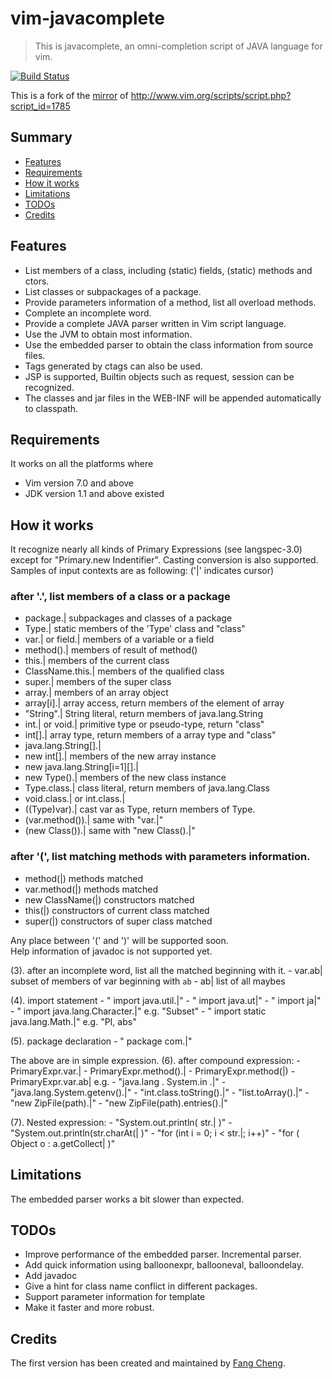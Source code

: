 # vim-javacomplete
> This is javacomplete, an omni-completion script of JAVA language for vim.

[![Build Status](https://travis-ci.com/sixro/javacomplete.svg?branch=master)](https://travis-ci.com/sixro/javacomplete)

This is a fork of the [mirror](https://github.com/vim-scripts/javacomplete) of http://www.vim.org/scripts/script.php?script_id=1785


## Summary

  * [Features](#features)
  * [Requirements](#requirements)
  * [How it works](#how-it-works)
  * [Limitations](#limits)
  * [TODOs](#todos)
  * [Credits](#credits)


## <a name="features"></a>Features

  * List members of a class, including (static) fields, (static) methods and ctors.
  * List classes or subpackages of a package.
  * Provide parameters information of a method, list all overload methods.
  * Complete an incomplete word.
  * Provide a complete JAVA parser written in Vim script language.
  * Use the JVM to obtain most information.
  * Use the embedded parser to obtain the class information from source files.
  * Tags generated by ctags can also be used.
  * JSP is supported, Builtin objects such as request, session can be recognized.
  * The classes and jar files in the WEB-INF will be appended automatically to classpath.


## <a name="requirements"></a>Requirements

It works on all the platforms where
  * Vim version 7.0 and above
  * JDK version 1.1 and above
existed 


## <a name="how-it-works"></a>How it works

It recognize nearly all kinds of Primary Expressions (see langspec-3.0)
except for "Primary.new Indentifier". Casting conversion is also supported.
Samples of input contexts are as following:	('|' indicates cursor)


### after '.', list members of a class or a package

   * package.|         subpackages and classes of a package
   * Type.|                static members of the 'Type' class and "class"
   * var.| or field.|     members of a variable or a field
   * method().|         members of result of method()
   * this.|                   members of the current class
   * ClassName.this.|  members of the qualified class
   * super.|               members of the super class
   * array.|                members of an array object
   * array[i].|             array access, return members of the element of array
   * "String".|            String literal, return members of java.lang.String
   * int.| or void.|       primitive type or pseudo-type, return "class"
   * int[].|                   array type, return members of a array type and "class"
   * java.lang.String[].|
   * new int[].|           members of the new array instance
   * new java.lang.String[i=1][].|
   * new Type().|      members of the new class instance 
   * Type.class.|      class literal, return members of java.lang.Class
   * void.class.| or int.class.|
   * ((Type)var).|         cast var as Type, return members of Type.
   * (var.method()).|   same with "var.|"
   * (new Class()).|    same with "new Class().|"


### after '(', list matching methods with parameters information.

   * method(|)                 methods matched
   * var.method(|)           methods matched
   * new ClassName(|)  constructors matched
   * this(|)                        constructors of current class matched
   * super(|)                     constructors of super class matched

Any place between '(' and ')' will be supported soon.  
Help information of javadoc is not supported yet.

   (3). after an incomplete word, list all the matched beginning with it.
    - var.ab|          subset of members of var beginning with `ab`
    - ab|                list of all maybes

   (4). import statement
    - " import         java.util.|"
    - " import         java.ut|"
    - " import         ja|"
    - " import         java.lang.Character.|"        e.g. "Subset"
    - " import static java.lang.Math.|"        e.g. "PI, abs"

   (5). package declaration
    - " package         com.|"

   The above are in simple expression.
   (6). after compound expression:
    - PrimaryExpr.var.|
    - PrimaryExpr.method().|
    - PrimaryExpr.method(|)
    - PrimaryExpr.var.ab|
    e.g.
    - "java.lang        . System.in .|"
    - "java.lang.System.getenv().|"
    - "int.class.toString().|"
    - "list.toArray().|"
    - "new ZipFile(path).|"
    - "new ZipFile(path).entries().|"

   (7). Nested expression:
    - "System.out.println( str.| )"
    - "System.out.println(str.charAt(| )"
    - "for (int i = 0; i < str.|; i++)"
    - "for ( Object o : a.getCollect| )"


## <a name="limits"></a>Limitations

The embedded parser works a bit slower than expected.


## <a name="todos"></a>TODOs

-  Improve performance of the embedded parser. Incremental parser.
-  Add quick information using balloonexpr, ballooneval, balloondelay.
-  Add javadoc
-  Give a hint for class name conflict in different packages.
-  Support parameter information for template
-  Make it faster and more robust.


## <a name="credits"></a>Credits

The first version has been created and maintained by [Fang Cheng](mailto:fangread@yahoo.com.cn).
